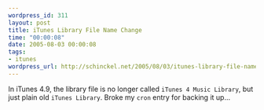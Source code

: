 ```yaml
--- 
wordpress_id: 311
layout: post
title: iTunes Library File Name Change
time: "00:00:08"
date: 2005-08-03 00:00:08
tags: 
- itunes
wordpress_url: http://schinckel.net/2005/08/03/itunes-library-file-name-change/
---
```

In iTunes 4.9, the library file is no longer called `iTunes 4 Music Library`, but just plain old `iTunes Library`. Broke my `cron` entry for backing it up... 
